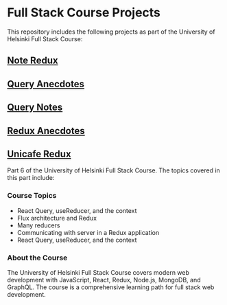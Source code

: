 # Full Stack Course Projects

This repository includes the following projects as part of the University of Helsinki Full Stack Course:

## [Note Redux](https://github.com/CalicoSquid/FullStack-Pt.6/tree/main/note-redux)

## [Query Anecdotes](https://github.com/CalicoSquid/FullStack-Pt.6/tree/main/query-anecdotes)

## [Query Notes](https://github.com/CalicoSquid/FullStack-Pt.6/tree/main/query-notes)

## [Redux Anecdotes](https://github.com/CalicoSquid/FullStack-Pt.6/tree/main/redux-anecdotes)

## [Unicafe Redux](https://github.com/CalicoSquid/FullStack-Pt.6/tree/main/unicafe-redux)


Part 6 of the University of Helsinki Full Stack Course. The topics covered in this part include:

### Course Topics
- React Query, useReducer, and the context
- Flux architecture and Redux
- Many reducers
- Communicating with server in a Redux application
- React Query, useReducer, and the context

### About the Course
The University of Helsinki Full Stack Course covers modern web development with JavaScript, React, Redux, Node.js, MongoDB, and GraphQL. The course is a comprehensive learning path for full stack web development.




